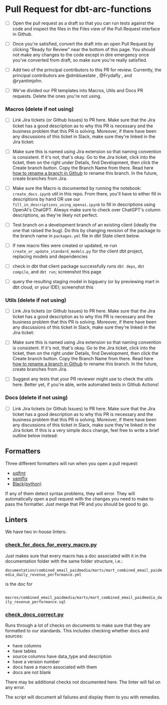 # Pull Request for dbt-arc-functions

- [ ] Open the pull request as a draft so that you can run tests against the code and inspect the files in the Files view of the Pull Request interface in Github.

- [ ] Once you're satisfied, convert the draft into an open Pull Request by clicking "Ready for Review" near the bottom of this page. You should not make any changes to the code except in dire emergency once you've converted from draft, so make sure you're really satisfied.

- [ ] Add two of the principal contributors to this PR for review. Currently, the principal contributors are @dmbluestate , @Frydafly , and @ryantimjohn.

- [ ] We've divided our PR templates into Macros, Utils and Docs PR requests. Delete the ones you're not using.
### Macros (delete if not using)

- [ ] Link Jira tickets (or Github Issues) to PR here. Make sure that the Jira ticket has a good description as to why this PR is necessary and the business problem that this PR is solving. Moreover, if there have been any discussions of this ticket in Slack, make sure they're linked in the Jira ticket:

- [ ] Make sure this is named using Jira extension so that naming convention is consistent. If it's not, that's okay. Go to the Jira ticket, click into the ticket, then on the right under Details, find Development, then click the Create branch button. Copy the Branch Name from there. Read here [how to rename a branch in Github](https://docs.github.com/en/repositories/configuring-branches-and-merges-in-your-repository/managing-branches-in-your-repository/renaming-a-branch) to rename this branch. In the future, create branches from Jira.

- [ ] Make sure the Macro is documented by running the notebook: `create_docs.ipynb` util in this repo. From there, you'll have to either fill in descriptions by hand OR use our `fill_in_descriptions_using_openai.ipynb` to fill in descriptions using OpenAI's ChatGPT. Always make sure to check over ChatGPT's column descriptions, as they're likely not perfect.

- [ ] Test branch on a development branch of an existing client (ideally the one that raised the bug). Do this by changing revision of the package to the branch name in `packages.yml` file in dbt State client below.

- [ ] If new macro files were created or updated, re-run `create_or_update_standard_models.py` for the client dbt project, replacing models and dependencies

- [ ] check in dbt that client package successfully runs `dbt deps`, `dbt compile`, and `dbt run`; screenshot this page

- [ ] query the resulting staging model in bigquery (or by previewing mart in dbt cloud, or your IDE); screenshot this

### Utils (delete if not using)

- [ ] Link Jira tickets (or Github Issues) to PR here. Make sure that the Jira ticket has a good description as to why this PR is necessary and the business problem that this PR is solving. Moreover, if there have been any discussions of this ticket in Slack, make sure they're linked in the Jira ticket:

- [ ] Make sure this is named using Jira extension so that naming convention is consistent. If it's not, that's okay. Go to the Jira ticket, click into the ticket, then on the right under Details, find Development, then click the Create branch button. Copy the Branch Name from there. Read here [how to rename a branch in Github](https://docs.github.com/en/repositories/configuring-branches-and-merges-in-your-repository/managing-branches-in-your-repository/renaming-a-branch) to rename this branch. In the future, create branches from Jira.

- [ ] Suggest any tests that your PR reviewer might use to check the utils here. Better yet, if you're able, write automated tests in Github Actions!

### Docs (delete if not using)

- [ ] Link Jira tickets (or Github Issues) to PR here. Make sure that the Jira ticket has a good description as to why this PR is necessary and the business problem that this PR is solving. Moreover, if there have been any discussions of this ticket in Slack, make sure they're linked in the Jira ticket. If this is a very simple docs change, feel free to write a brief outline below instead:

## Formatters

Three different formatters will run when you open a pull request:
- [sqlfmt](http://sqlfmt.com/)
- [yamlfix](https://lyz-code.github.io/yamlfix/)
- [Black(python)](https://pypi.org/project/black/)

If any of them detect syntax problems, they will error. They will automatically open a pull request with the changes you need to make to pass the formatter. Just merge that PR and you should be good to go.

## Linters
We have two in-house linters:

### [check_for_docs_for_every_macro.py](https://github.com/bsd/dbt-arc-functions/blob/main/utils/check_for_docs_for_every_macro.py)
Just makes sure that every macro has a doc associated with it in the documentation folder with the same folder structure, i.e.:

`documentation/combined_email_paidmedia/marts/mart_combined_email_paidmedia_daily_revenue_performance.yml`

is the doc for

`       macros/combined_email_paidmedia/marts/mart_combined_email_paidmedia_daily_revenue_performance.sql`

### [check_docs_correct.py](https://github.com/bsd/dbt-arc-functions/blob/main/utils/check_docs_correct.py)
Runs through a lot of checks on documents to make sure that they are formatted to our standards. This includes checking whether docs and sources:
- have columns
- have tables
- source columns have data_type and description
- have a version number
- docs have a macro associated with them
- docs are not blank

There may be additional checks not documented here. The linter will fail on any error.

The script will document all failures and display them to you with remedies.
